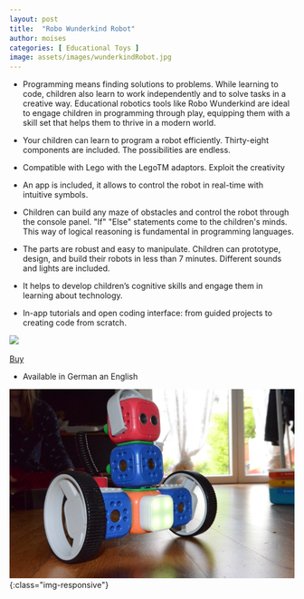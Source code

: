 ```yaml
---
layout: post
title:  "Robo Wunderkind Robot"
author: moises
categories: [ Educational Toys ]
image: assets/images/wunderkindRobot.jpg
---
```


- Programming means finding solutions to problems. While learning to code, children also learn to work independently and to solve tasks in a creative way. Educational robotics tools like Robo Wunderkind are ideal to engage children in programming through play, equipping them with a skill set that helps them to thrive in a modern world.

- Your children can learn to program a robot efficiently. Thirty-eight components are included. The possibilities are endless.

- Compatible with Lego with the LegoTM adaptors. Exploit the creativity

- An app is included, it allows to control the robot in real-time with intuitive symbols. 

- Children can build any maze of obstacles and control the robot through the console panel. "If" "Else" statements come to the children's minds. This way of logical reasoning is fundamental in programming languages.

- The parts are robust and easy to manipulate. Children can prototype, design, and build their robots in less than 7 minutes. Different sounds and lights are included.

- It helps to develop children’s cognitive skills and engage them in learning about technology.

- In-app tutorials and open coding interface: from guided projects to creating code from scratch.

<a href="https://www.amazon.de/-/en/Robo-Wunderkind-Robot-children-aged/dp/B08GS374TQ?crid=63QCQGG5FFN0&keywords=robo%2Bwunderkind&qid=1656275963&sprefix=robo%2Bw%2Caps%2C136&sr=8-2&th=1&linkCode=li2&tag=mkgv89-21&linkId=828cfb9d629e558fac8b1014a72299fb&language=en_GB&ref_=as_li_ss_il" target="_blank"><img border="0" src="//ws-eu.amazon-adsystem.com/widgets/q?_encoding=UTF8&ASIN=B08GS374TQ&Format=_SL160_&ID=AsinImage&MarketPlace=DE&ServiceVersion=20070822&WS=1&tag=mkgv89-21&language=en_GB" ></a><img src="https://ir-de.amazon-adsystem.com/e/ir?t=mkgv89-21&language=en_GB&l=li2&o=3&a=B08GS374TQ" width="1" height="1" border="0" alt="" style="border:none !important; margin:0px !important;" />

<a target="_blank" href="https://amzn.to/3ursZSD" class="btn btn-danger">Buy</a>

- Available in German an English

![wunderkind robot](/assets/images/wunderkindRobot2.jpg){:class="img-responsive"}
